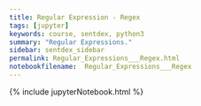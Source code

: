 ```yaml
---
title: Regular Expression - Regex
tags: [jupyter]
keywords: course, sentdex, python3
summary: "Regular Expressions."
sidebar: sentdex_sidebar
permalink: Regular_Expressions___Regex.html
notebookfilename:  Regular_Expressions___Regex
---
```


{% include jupyterNotebook.html %}